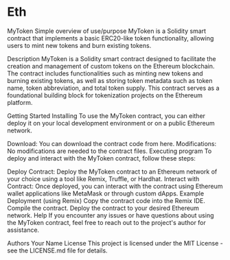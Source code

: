 # Eth
MyToken
Simple overview of use/purpose
MyToken is a Solidity smart contract that implements a basic ERC20-like token functionality, allowing users to mint new tokens and burn existing tokens.

Description
MyToken is a Solidity smart contract designed to facilitate the creation and management of custom tokens on the Ethereum blockchain. The contract includes functionalities such as minting new tokens and burning existing tokens, as well as storing token metadata such as token name, token abbreviation, and total token supply. This contract serves as a foundational building block for tokenization projects on the Ethereum platform.

Getting Started
Installing
To use the MyToken contract, you can either deploy it on your local development environment or on a public Ethereum network.

Download: You can download the contract code from here.
Modifications: No modifications are needed to the contract files.
Executing program
To deploy and interact with the MyToken contract, follow these steps:

Deploy Contract: Deploy the MyToken contract to an Ethereum network of your choice using a tool like Remix, Truffle, or Hardhat.
Interact with Contract: Once deployed, you can interact with the contract using Ethereum wallet applications like MetaMask or through custom dApps.
Example Deployment (using Remix)
Copy the contract code into the Remix IDE.
Compile the contract.
Deploy the contract to your desired Ethereum network.
Help
If you encounter any issues or have questions about using the MyToken contract, feel free to reach out to the project's author for assistance.

Authors
Your Name
License
This project is licensed under the MIT License - see the LICENSE.md file for details.
